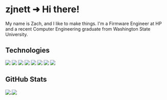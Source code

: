 # zjnett ➜ Hi there!

My name is Zach, and I like to make things. I'm a Firmware Engineer at HP and a recent Computer Engineering graduate from Washington State University.

## Technologies

![](https://img.shields.io/badge/OS-macOS-informational?style=flat&logo=apple&logoColor=white&color=37dbc5)
![](https://img.shields.io/badge/Editor-VSCode-informational?style=flat&logo=visual-studio-code&logoColor=white&color=37dbc5)
![](https://img.shields.io/badge/Editor-vim-informational?style=flat&logo=vim&logoColor=white&color=37dbc5)
![](https://img.shields.io/badge/Code-C/C++-informational?style=flat&logo=C&logoColor=white&color=37dbc5)
![](https://img.shields.io/badge/Code-Python-informational?style=flat&logo=python&logoColor=white&color=37dbc5)
![](https://img.shields.io/badge/Code-Assembly-informational?style=flat&logo=chip&logoColor=white&color=37dbc5)
![](https://img.shields.io/badge/Code-C%23-informational?style=flat&logo=c-sharp&logoColor=white&color=37dbc5)
![](https://img.shields.io/badge/Shell-zsh-informational?style=flat&logo=gnu-bash&logoColor=white&color=37dbc5)

## GitHub Stats

<a href="">
  <img align="center" src="https://github-readme-stats.vercel.app/api?username=zjnett&show_icons=true&theme=dracula"/>
</a>

<a href="">
  <img align="center" src="https://github-readme-stats.vercel.app/api/top-langs/?username=zjnett&show_icons=true&theme=dracula"/>
</a>

<!-- Inspiration goes to https://github.com/MartinHeinz/MartinHeinz/blob/master/README.md--->
